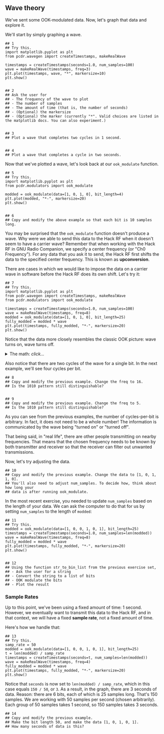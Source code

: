 ## Wave theory

We've sent some OOK-modulated data. Now, let's graph that data and explore it.

We'll start by simply graphing a wave.

```python3
## 1
## Try this.
import matplotlib.pyplot as plt
from pcdr.wavegen import createTimestamps, makeRealWave

timestamps = createTimestamps(seconds=1.0, num_samples=100)
wave = makeRealWave(timestamps, freq=3)
plt.plot(timestamps, wave, "*", markersize=10)
plt.show()


## 2
## Ask the user for
## - The frequency of the wave to plot
## - The number of samples
## - The amount of time (that is, the number of seconds)
## - (Optional) the markersize
## - (Optional) the marker (currently "*". Valid choices are listed in the matplotlib docs. You can also experiment.)


## 3
## Plot a wave that completes two cycles in 1 second.


## 4
## Plot a wave that completes a cycle in two seconds.
```

Now that we've plotted a wave, let's look back at our `ook_modulate` function.

```python3
## 5
## Try this.
import matplotlib.pyplot as plt
from pcdr.modulators import ook_modulate

modded = ook_modulate(data=[1, 0, 1, 0], bit_length=4)
plt.plot(modded, "*-", markersize=20)
plt.show()


## 6
## Copy and modify the above example so that each bit is 10 samples long.
```

You may be surprised that the `ook_modulate` function doesn't produce a wave. Why were we able to send this data to the Hack RF when it doesn't seem to have a carrier wave? Remember that when working with the Hack RF in GNU Radio Companion, we specify a center frequency (or "Ch0 Frequency"). For any data that you ask it to send, the Hack RF first shifts the data to the specified center frequency. This is known as **upconversion**.

There are cases in which we would like to impose the data on a carrier wave in software before the Hack RF does its own shift. Let's try it:

```python3
## 7
## Try this.
import matplotlib.pyplot as plt
from pcdr.wavegen import createTimestamps, makeRealWave
from pcdr.modulators import ook_modulate

timestamps = createTimestamps(seconds=1.0, num_samples=100)
wave = makeRealWave(timestamps, freq=8)
modded = ook_modulate(data=[1, 0, 1, 0], bit_length=25)
fully_modded = modded * wave
plt.plot(timestamps, fully_modded, "*-", markersize=20)
plt.show()
```

Notice that the data more closely resembles the classic OOK picture: wave turns on, wave turns off.

<details><summary>The math: <i>click...</i></summary>

The key line is `fully_modded = modded * wave`. This multiplies each point in `wave` by each point in `modded`. Remember that `wave` is an array of only ones and zeros. Multiplying by one does not change a number, and multiplying by zero results in zero.

</details>

Also notice that there are two cycles of the wave for a single bit. In the next example, we'll see four cycles per bit.

```python3
## 8
## Copy and modify the previous example. Change the freq to 16.
## Is the 1010 pattern still distinguishable?


## 9
## Copy and modify the previous example. Change the freq to 5.
## Is the 1010 pattern still distinguishable?
```

As you can see from the previous examples, the number of cycles-per-bit is arbitrary. In fact, it does not need to be a whole number! The information is communicated by the wave being "turned on" or "turned off".

That being said, in "real life", there are other people transmitting on nearby frequencies. That means that the chosen frequency needs to be known by both transmitter and receiver so that the receiver can filter out unwanted transmissions.

Now, let's try adjusting the data.

```python3
## 10
## Copy and modify the previous example. Change the data to [1, 0, 1, 1, 0].
## You'll also need to adjust num_samples. To decide how, think about how long your
## data is after running ook_modulate.
```

In the most recent exercise, you needed to update `num_samples` based on the length of your data. We can ask the computer to do that for us by setting `num_samples` to the length of `modded`:

```python3
## 11
## Try this.
modded = ook_modulate(data=[1, 0, 0, 1, 0, 1], bit_length=25)
timestamps = createTimestamps(seconds=1.0, num_samples=len(modded))
wave = makeRealWave(timestamps, freq=8)
fully_modded = modded * wave
plt.plot(timestamps, fully_modded, "*-", markersize=20)
plt.show()


## 12
## Using the function str_to_bin_list from the previous exercise set, 
## - Ask the user for a string
## - Convert the string to a list of bits
## - OOK modulate the bits
## - Plot the result 
```

### Sample Rates

Up to this point, we've been using a fixed amount of time: 1 second. However, we eventually want to transmit this data to the Hack RF, and in that context, we will have a fixed **sample rate**, not a fixed amount of time.

Here's how we handle that:

```python3
## 13
## Try this.
samp_rate = 50
modded = ook_modulate(data=[1, 0, 0, 1, 0, 1], bit_length=25)
t = len(modded) / samp_rate
timestamps = createTimestamps(seconds=t, num_samples=len(modded))
wave = makeRealWave(timestamps, freq=4)
fully_modded = modded * wave
plt.plot(timestamps, fully_modded, "*-", markersize=20)
plt.show()
```

Notice that `seconds` is now set to `len(modded) / samp_rate`, which in this case equals `150 / 50`, or `3`. As a result, in the graph, there are 3 seconds of data. Reason: there are 6 bits, each of which is 25 samples long. That's 150 samples. We are working with 50 samples per second (chosen arbitrarily). Each group of 50 samples takes 1 second, so 150 samples takes 3 seconds.

```python3
## 14
## Copy and modify the previous example.
## Make the bit length 50, and make the data [1, 0, 1, 0, 1].
## How many seconds of data is this?
```
